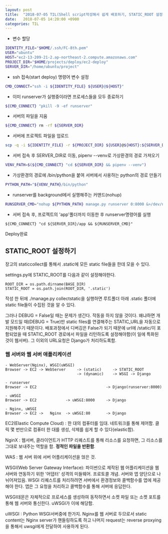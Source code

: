 ```yaml
---
layout: post
title:  "2018-07-05 TIL(Shell script작성해서 쉽게 배포하기, STATIC_ROOT 설정하기, 네트워크 동작 과정과 용어 설명)"
date:   2018-07-05 14:20:00 +0900
categories: TIL
---
```


- 변수 할당

```bash
IDENTITY_FILE="$HOME/.ssh/FC-8th.pem"
USER="ubuntu"
HOST="ec2-13-209-21-2.ap-northeast-2.compute.amazonaws.com"
PROJECT_DIR="$HOME/projects/deploy/ec2-deploy"
SERVER_DIR="/home/ubuntu/project"
```

- ssh 접속(start deploy) 명령어 변수 설정

```bash
CMD_CONNECT="ssh -i ${IDENTITY_FILE} ${USER}@${HOST}"
```

- 이미 runserver가 실행중이라면 프로세스들을 모두 종료하기

```bash
${CMD_CONNECT} "pkill -9 -ef runserver"
```

- 서버의 파일을 지움

```bash
${CMD_CONNECT} rm -rf ${SERVER_DIR}
```

- 서버에 프로젝트 파일을 업로드

```bash
scp -q -i ${IDENTITY_FILE} -r ${PROJECT_DIR} ${USER}@${HOST}:${SERVER_DIR}
```

- 서버 접속 후 SERVER_DIR로 이동, pipenv --venv로 가상환경의 경로 가져오기

```bash
VENV_PATH=$(${CMD_CONNECT} "cd ${SERVER_DIR} && pipenv --venv")
```

- 가상환경의 경로에 /bin/python을 붙여 서버에서 사용하는 python의 경로 만들기

```bash
PYTHON_PATH="${VENV_PATH}/bin/python"
```

- runserver를 background에서 실행해주는 커맨드(nohup)

```bash
RUNSERVER_CMD="nohup ${PYTHON_PATH} manage.py runserver 0:8000 &>/dev/null &"
```

- 서버 접속 후, 프로젝트의 'app'폴더까지 이동한 후 runserver명령어를 실행

```
${CMD_CONNECT} "cd ${SERVER_DIR}/app && ${RUNSERVER_CMD}"
```

Deploy완료


## STATIC_ROOT 설정하기

장고의 staticcollect를 통해서 .static에 모든 static file들을 한데 모을 수 있다. 

settings.py에 STATIC_ROOT를 다음과 같이 설정해야한다.

```
ROOT_DIR = os.path.dirname(BASE_DIR)
STATIC_ROOT = os.path.join(ROOT_DIR, '.static')
```

작성 한 뒤에 ./manage.py collectstatic을 실행하면 루트폴더 아래 .static 폴더에 static file들이 수집된 것을 알 수 있다. 

그러나 DEBUG = False일 때는 문제가 생긴다. 작동을 하지 않을 것이다. 왜냐하면 개발 모드일 때(DEBUG = True)만 static files를 연결해주는 STATIC_URL을 자동으로 지원해주기 때문이다. 배포과정에서 디버깅은 False가 되기 때문에 url에 /static/이 포함되었을 때  STATIC_ROOT 경로에서 파일을 리턴하도록 설정해야함(이 일에 특화된 것이 웹서버). 그 이외의 URL요청은 Django가 처리하도록함.

### 웹 서버와 웹 서버 애플리케이션

```
- WebServer(Nginx), WSGI(uWSGI)
Browser -> EC2 -> WebServer     -> (static)     -> STATIC_ROOT
                                -> (dynamic)    -> WSGI -> Django

- runserver
Browser -> EC2                               -> Django(runserver:8000)

- uWSGI
Browser -> EC2             -> uWSGI:8000     -> Django

- Nginx, uWSGI
Browser -> EC2 ->   Nginx  -> uWSGI:80       -> Django
```

EC2(Elastic Compute Cloud) : 한 대의 컴퓨터를 임대. 네트워크를 통해 제어함. 클릭 몇 번만으로 컴퓨터 한 대를 생성, 삭제를 쉽게 할 수 있다(elastic함). 

NginX : 웹서버, 클라이언트가 HTTP 리퀘스트를 통해 리소스를 요청하면, 그 리소스를 그대로 보내주는 역할을 함. **정적인 파일을 반환함**.

WAS : 웹 서버 위에 서버 어플리케이션을 얹은 것.

WSGI(Web Server Gateway Interface): 파이썬으로 제작된 웹 어플리케이션을 웹 서버와 연동하기 위한 '어댑터' 성격의 미들웨어. 프로토콜 개념. 서버와 앱 양단으로 나뉘어져있음. WSGI 리퀘스트를 처리하려면 서버에서 환경정보와 콜백함수를 앱에 제공해야 한다. 앱은 그 요청을 처리하고 콜백함수를 통해 서버에 응답한다.

WSGI데몬은 자체적으로 프로세스를 생성하여 동작하면서 소켓 파일 또는 소켓 포트를 통해 웹 서버와 통신한다. uWSGI가 이에 해당함.

uWSGI : Python WSGI서버중에 한가지. Nginx를 웹 서버로 두므로서 static content는 Nginx server가 핸들링하도록 하고 나머지 request는 reverse proxying을 통해서 uwsgi에게 전달하여 사용하게 된다. 




